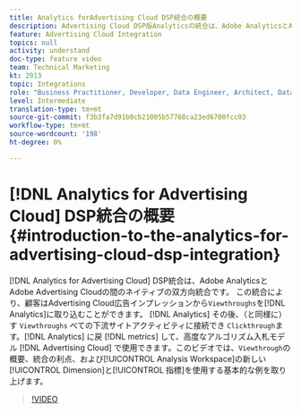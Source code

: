 ```yaml
---
title: Analytics forAdvertising Cloud DSP統合の概要
description: Advertising Cloud DSP版Analyticsの統合は、Adobe AnalyticsとAdobe Advertising Cloudの間のネイティブの双方向の統合です。 この統合により、Advertising Cloudの広告インプレッションからビュースルー数を取り込んでAnalyticsに取り込むことができます。 その後、Analyticsはビュースルーを（クリックスルーと同様に）ダウンストリームサイトのすべてのアクティビティに接続できます。 その後、Analyticsは指標をAdvertising Cloudに渡して、高度なアルゴリズム入札モデルで使用できます。 このビデオでは、ビュースルーの概要、統合の利点、Analysis Workspaceの新しいDimension/指標の使用例を取り上げます。
feature: Advertising Cloud Integration
topics: null
activity: understand
doc-type: feature video
team: Technical Marketing
kt: 2913
topic: Integrations
role: "Business Practitioner, Developer, Data Engineer, Architect, Data Architect, Administrator, Leader"
level: Intermediate
translation-type: tm+mt
source-git-commit: f3b3fa7d91b0cb21005b57768ca23ed6700fcc03
workflow-type: tm+mt
source-wordcount: '198'
ht-degree: 0%

---
```



# [!DNL Analytics for Advertising Cloud] DSP統合の概要{#introduction-to-the-analytics-for-advertising-cloud-dsp-integration}

[!DNL Analytics for Advertising Cloud] DSP統合は、Adobe AnalyticsとAdobe Advertising Cloudの間のネイティブの双方向統合です。 この統合により、顧客はAdvertising Cloud広告インプレッションから`Viewthroughs`を[!DNL Analytics]に取り込むことができます。 [!DNL Analytics] その後、（と同様に）す `Viewthroughs` べての下流サイトアクティビティに接続でき `Clickthrough`ます。[!DNL Analytics] に戻 [!DNL metrics] して、高度なアルゴリズム入札モデル [!DNL Advertising Cloud] で使用できます。このビデオでは、`Viewthrough`の概要、統合の利点、および[!UICONTROL Analysis Workspace]の新しい[!UICONTROL Dimension]と[!UICONTROL 指標]を使用する基本的な例を取り上げます。

>[!VIDEO](https://video.tv.adobe.com/v/27237/?quality=9)
